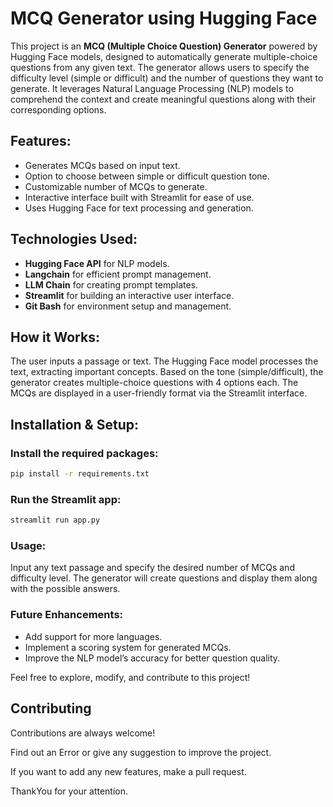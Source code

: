 # MCQ Generator using Hugging Face

This project is an **MCQ (Multiple Choice Question) Generator** powered by Hugging Face models, designed to automatically generate multiple-choice questions from any given text. The generator allows users to specify the difficulty level (simple or difficult) and the number of questions they want to generate. It leverages Natural Language Processing (NLP) models to comprehend the context and create meaningful questions along with their corresponding options.

## Features:
- Generates MCQs based on input text.
- Option to choose between simple or difficult question tone.
- Customizable number of MCQs to generate.
- Interactive interface built with Streamlit for ease of use.
- Uses Hugging Face for text processing and generation.

## Technologies Used:
- **Hugging Face API** for NLP models.
- **Langchain** for efficient prompt management.
- **LLM Chain** for creating prompt templates.
- **Streamlit** for building an interactive user interface.
- **Git Bash** for environment setup and management.

## How it Works:
The user inputs a passage or text.
The Hugging Face model processes the text, extracting important concepts.
Based on the tone (simple/difficult), the generator creates multiple-choice questions with 4 options each.
The MCQs are displayed in a user-friendly format via the Streamlit interface.

## Installation & Setup:

### Install the required packages:

```bash
pip install -r requirements.txt
```

### Run the Streamlit app:
```bash
streamlit run app.py
```

### Usage:
Input any text passage and specify the desired number of MCQs and difficulty level.
The generator will create questions and display them along with the possible answers.

### Future Enhancements:
- Add support for more languages.
- Implement a scoring system for generated MCQs.
- Improve the NLP model’s accuracy for better question quality.

Feel free to explore, modify, and contribute to this project!
## Contributing

Contributions are always welcome!

Find out an Error or give any suggestion to improve the project.

If you want to add any new features, make a pull request.

ThankYou for your attention.

